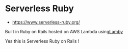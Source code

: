 
# Serverless Ruby

* https://www.serverless-ruby.org/

Built in Ruby on Rails hosted on AWS Lambda using[Lamby](https://lamby.custominktech.com/docs/quick_start)

Yes this is Serverless Ruby on Rails !
